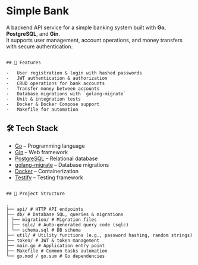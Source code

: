 # Simple Bank

A backend API service for a simple banking system built with **Go**, **PostgreSQL**, and **Gin**.  
It supports user management, account operations, and money transfers with secure authentication.

```

## 🚀 Features

-   User registration & login with hashed passwords
-   JWT authentication & authorization
-   CRUD operations for bank accounts
-   Transfer money between accounts
-   Database migrations with `golang-migrate`
-   Unit & integration tests
-   Docker & Docker Compose support
-   Makefile for automation

```

## 🛠️ Tech Stack

-   [Go](https://golang.org/) – Programming language
-   [Gin](https://github.com/gin-gonic/gin) – Web framework
-   [PostgreSQL](https://www.postgresql.org/) – Relational database
-   [golang-migrate](https://github.com/golang-migrate/migrate) – Database migrations
-   [Docker](https://www.docker.com/) – Containerization
-   [Testify](https://github.com/stretchr/testify) – Testing framework

```

## 📂 Project Structure

.
├── api/ # HTTP API endpoints
├── db/ # Database SQL, queries & migrations
│ ├── migration/ # Migration files
│ ├── sqlc/ # Auto-generated query code (sqlc)
│ └── schema.sql # DB schema
├── util/ # Utility functions (e.g., password hashing, random strings)
├── token/ # JWT & token management
├── main.go # Application entry point
├── Makefile # Common tasks automation
└── go.mod / go.sum # Go dependencies


```
